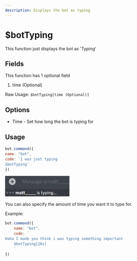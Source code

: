 ```yaml
---
description: Displays the bot as typing
---
```


# $botTyping

This function just displays the bot as 'Typing'

## Fields

This function has 1 optional field

1. time \(Optional\)

Raw Usage: `$botTyping[time (Optional)]`

## Options

* Time - Set how long the bot is typing for

## Usage

```javascript
bot.command({
name: "bot",
code: `I was just typing
$botTyping`
})
```

![Heres what it would look like. Of course it would be your bots name](../.gitbook/assets/image%20%2848%29.png)

You can also specify the amount of time you want it to type for.

Example:

```javascript
bot.command({
    name: "bot",
    code: `
Haha I made you think i was typing something important
    $botTyping[20s]
    `
})
```

